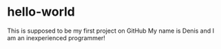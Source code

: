 # hello-world
This is supposed to be my first project on GitHub
My name is Denis and I am an inexperienced programmer!
